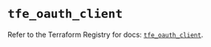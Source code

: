 # `tfe_oauth_client`

Refer to the Terraform Registry for docs: [`tfe_oauth_client`](https://registry.terraform.io/providers/hashicorp/tfe/0.68.2/docs/resources/oauth_client).
